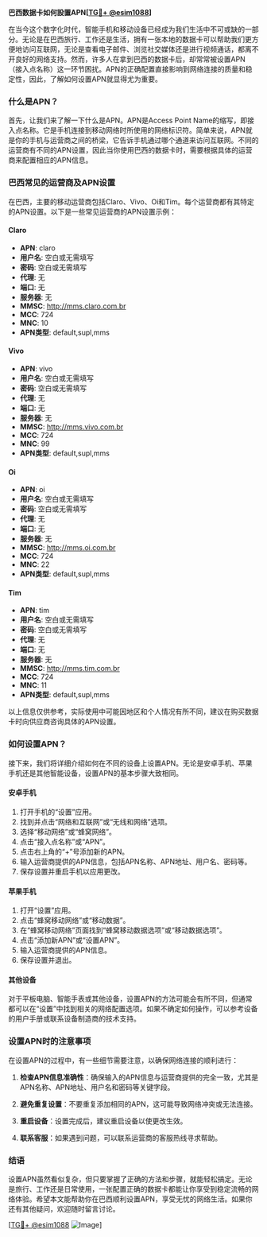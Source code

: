 **巴西数据卡如何設置APN[[TG💪+ @esim1088](https://t.me/s/esim1088)]**

在当今这个数字化时代，智能手机和移动设备已经成为我们生活中不可或缺的一部分。无论是在巴西旅行、工作还是生活，拥有一张本地的数据卡可以帮助我们更方便地访问互联网，无论是查看电子邮件、浏览社交媒体还是进行视频通话，都离不开良好的网络支持。然而，许多人在拿到巴西的数据卡后，却常常被设置APN（接入点名称）这一环节困扰。APN的正确配置直接影响到网络连接的质量和稳定性，因此，了解如何设置APN就显得尤为重要。

### 什么是APN？

首先，让我们来了解一下什么是APN。APN是Access Point Name的缩写，即接入点名称。它是手机连接到移动网络时所使用的网络标识符。简单来说，APN就是你的手机与运营商之间的桥梁，它告诉手机通过哪个通道来访问互联网。不同的运营商有不同的APN设置，因此当你使用巴西的数据卡时，需要根据具体的运营商来配置相应的APN信息。

### 巴西常见的运营商及APN设置

在巴西，主要的移动运营商包括Claro、Vivo、Oi和Tim。每个运营商都有其特定的APN设置。以下是一些常见运营商的APN设置示例：

#### Claro
- **APN**: claro
- **用户名**: 空白或无需填写
- **密码**: 空白或无需填写
- **代理**: 无
- **端口**: 无
- **服务器**: 无
- **MMSC**: http://mms.claro.com.br
- **MCC**: 724
- **MNC**: 10
- **APN类型**: default,supl,mms

#### Vivo
- **APN**: vivo
- **用户名**: 空白或无需填写
- **密码**: 空白或无需填写
- **代理**: 无
- **端口**: 无
- **服务器**: 无
- **MMSC**: http://mms.vivo.com.br
- **MCC**: 724
- **MNC**: 99
- **APN类型**: default,supl,mms

#### Oi
- **APN**: oi
- **用户名**: 空白或无需填写
- **密码**: 空白或无需填写
- **代理**: 无
- **端口**: 无
- **服务器**: 无
- **MMSC**: http://mms.oi.com.br
- **MCC**: 724
- **MNC**: 22
- **APN类型**: default,supl,mms

#### Tim
- **APN**: tim
- **用户名**: 空白或无需填写
- **密码**: 空白或无需填写
- **代理**: 无
- **端口**: 无
- **服务器**: 无
- **MMSC**: http://mms.tim.com.br
- **MCC**: 724
- **MNC**: 11
- **APN类型**: default,supl,mms

以上信息仅供参考，实际使用中可能因地区和个人情况有所不同，建议在购买数据卡时向供应商咨询具体的APN设置。

### 如何设置APN？

接下来，我们将详细介绍如何在不同的设备上设置APN。无论是安卓手机、苹果手机还是其他智能设备，设置APN的基本步骤大致相同。

#### 安卓手机
1. 打开手机的“设置”应用。
2. 找到并点击“网络和互联网”或“无线和网络”选项。
3. 选择“移动网络”或“蜂窝网络”。
4. 点击“接入点名称”或“APN”。
5. 点击右上角的“+”号添加新的APN。
6. 输入运营商提供的APN信息，包括APN名称、APN地址、用户名、密码等。
7. 保存设置并重启手机以应用更改。

#### 苹果手机
1. 打开“设置”应用。
2. 点击“蜂窝移动网络”或“移动数据”。
3. 在“蜂窝移动网络”页面找到“蜂窝移动数据选项”或“移动数据选项”。
4. 点击“添加新APN”或“设置APN”。
5. 输入运营商提供的APN信息。
6. 保存设置并退出。

#### 其他设备
对于平板电脑、智能手表或其他设备，设置APN的方法可能会有所不同，但通常都可以在“设置”中找到相关的网络配置选项。如果不确定如何操作，可以参考设备的用户手册或联系设备制造商的技术支持。

### 设置APN时的注意事项

在设置APN的过程中，有一些细节需要注意，以确保网络连接的顺利进行：

1. **检查APN信息准确性**：确保输入的APN信息与运营商提供的完全一致，尤其是APN名称、APN地址、用户名和密码等关键字段。
   
2. **避免重复设置**：不要重复添加相同的APN，这可能导致网络冲突或无法连接。

3. **重启设备**：设置完成后，建议重启设备以使更改生效。

4. **联系客服**：如果遇到问题，可以联系运营商的客服热线寻求帮助。

### 结语

设置APN虽然看似复杂，但只要掌握了正确的方法和步骤，就能轻松搞定。无论是旅行、工作还是日常使用，一张配置正确的数据卡都能让你享受到稳定流畅的网络体验。希望本文能帮助你在巴西顺利设置APN，享受无忧的网络生活。如果你还有其他疑问，欢迎随时留言讨论。

[[TG💪+ @esim1088](https://t.me/s/esim1088) ![Image](https://i.postimg.cc/4NQfJmqS/Snipaste-2025-05-13-00-14-12.png)]